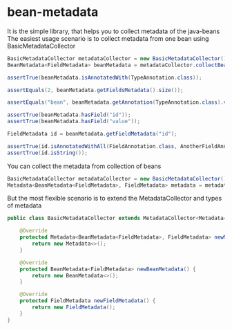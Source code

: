 # bean-metadata
It is the simple library, that helps you to collect metadata of the java-beans
The easiest usage scenario is to collect metadata from one bean using BasicMetadataCollector
```java
BasicMetadataCollector metadataCollector = new BasicMetadataCollector();
BeanMetadata<FieldMetadata> beanMetadata = metadataCollector.collectBeanMetadata(Bean.class);

assertTrue(beanMetadata.isAnnotatedWith(TypeAnnotation.class));

assertEquals(2, beanMetadata.getFieldsMetadata().size());

assertEquals("bean", beanMetadata.getAnnotation(TypeAnnotation.class).value());

assertTrue(beanMetadata.hasField("id"));
assertTrue(beanMetadata.hasField("value"));

FieldMetadata id = beanMetadata.getFieldMetadata("id");

assertTrue(id.isAnnotatedWithAll(FieldAnnotation.class, AnotherFieldAnnotation.class));
assertTrue(id.isString());
```
You can collect the metadata from collection of beans
```java
BasicMetadataCollector metadataCollector = new BasicMetadataCollector();
Metadata<BeanMetadata<FieldMetadata>, FieldMetadata> metadata = metadataCollector.collectMetadata(BEANS);
```
But the most flexible scenario is to extend the MetadataCollector and types of metadata
```java
public class BasicMetadataCollector extends MetadataCollector<Metadata<BeanMetadata<FieldMetadata>, FieldMetadata>, BeanMetadata<FieldMetadata>, FieldMetadata> {

    @Override
    protected Metadata<BeanMetadata<FieldMetadata>, FieldMetadata> newMetadata() {
        return new Metadata<>();
    }

    @Override
    protected BeanMetadata<FieldMetadata> newBeanMetadata() {
        return new BeanMetadata<>();
    }

    @Override
    protected FieldMetadata newFieldMetadata() {
        return new FieldMetadata();
    }
}
```
